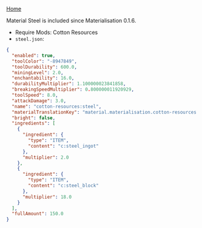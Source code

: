[Home](https://shedaniel.me/MaterialisationData/)

Material Steel is included since Materialisation 0.1.6.
- Require Mods: Cotton Resources
- `steel.json`:
```json
{
  "enabled": true,
  "toolColor": "-8947849",
  "toolDurability": 600.0,
  "miningLevel": 2.0,
  "enchantability": 16.0,
  "durabilityMultiplier": 1.100000023841858,
  "breakingSpeedMultiplier": 0.800000011920929,
  "toolSpeed": 8.0,
  "attackDamage": 3.0,
  "name": "cotton-resources:steel",
  "materialTranslationKey": "material.materialisation.cotton-resources.steel",
  "bright": false,
  "ingredients": [
    {
      "ingredient": {
        "type": "ITEM",
        "content": "c:steel_ingot"
      },
      "multiplier": 2.0
    },
    {
      "ingredient": {
        "type": "ITEM",
        "content": "c:steel_block"
      },
      "multiplier": 18.0
    }
  ],
  "fullAmount": 150.0
}
```
